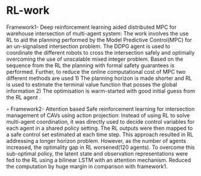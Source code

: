 # RL-work


Framework1- Deep reinforcement learning aided distributed MPC for warehouse intersection of
multi-agent system: The work involves the use RL to aid the planning performed by the Model Predictive
Control(MPC) for an un-signalised intersection problem. The DDPG agent is used to coordinate the different robots to
cross the intersection safely and optimally overcoming the use of unscalable mixed integer problem. Based on the
sequence from the RL the planning with formal safety guarantees is performed. Further, to reduce the online
computational cost of MPC two different methods are used 1) The planning horizon is made shorter and RL is used to
estimate the terminal value function that posses the global information 2) The optimisation is warm-started with good
initial guess from the RL agent .

◦ Framework2- Attention based Safe reinforcement learning for intersection management of CAVs using
action projection: Instead of using RL to solve multi-agent coordination, it was directly used to decide control
variables for each agent in a shared policy setting. The RL outputs were then mapped to a safe control set estimated at
each time step. This approach resulted in RL addressing a longer horizon problem. However, as the number of agents
increased, the optimality gap in RL worsened(120 agents). To overcome this sub-optimal policy, the latent state and
observation representations were fed to the RL using a bilinear LSTM with an attention mechanism. Reduced the
computation by huge margin in comparison with framework1.
